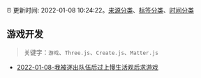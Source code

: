 :alarm_clock: 更新时间: 2022-01-08 10:24:22。[来源分类](../README.md)、[标签分类](../TAGS.md)、[时间分类](../TIMELINE.md)

## 游戏开发


> 关键字：`游戏`、`Three.js`、`Create.js`、`Matter.js`



- [2022-01-08-我被逐出队伍后过上慢生活观后求游戏](https://www.v2ex.com/t/827009) 